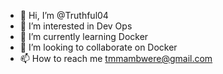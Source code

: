 - 👋 Hi, I’m @Truthful04
- 👀 I’m interested in Dev Ops
- 🌱 I’m currently learning Docker
- 💞️ I’m looking to collaborate on Docker
- 📫 How to reach me tmmambwere@gmail.com

<!---
Truthful04/Truthful04 is a ✨ special ✨ repository because its `README.md` (this file) appears on your GitHub profile.
You can click the Preview link to take a look at your changes.
--->
